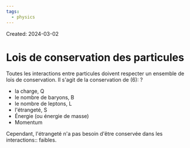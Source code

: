 ```yaml
---
tags:
  - physics
---
```

Created: 2024-03-02

# Lois de conservation des particules

Toutes les interactions entre particules doivent respecter un ensemble de lois de conservation. Il s'agit de la conservation de (6):
?
- la charge, Q
- le nombre de baryons, B
- le nombre de leptons, L
- l'étrangeté, S
- Énergie (ou énergie de masse)
- Momentum
<!--SR:!2024-04-27,27,230-->


Cependant, l'étrangeté n'a pas besoin d'être conservée dans les interactions:: faibles.
<!--SR:!2024-04-15,18,210-->